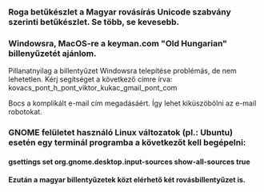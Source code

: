 
### Roga betűkészlet a Magyar rovásírás Unicode szabvány szerinti betűkészlet. Se több, se kevesebb. 
### Windowsra, MacOS-re a keyman.com "Old Hungarian" billenyűzetét ajánlom.

Pillanatnyilag a billentyűzet Windowsra telepítése problémás, de nem lehetetlen.
Kérj segítséget a következő címre írva: kovacs_pont_h_pont_viktor_kukac_gmail_pont_com

Bocs a komplikált e-mail cím megadásáért. Így lehet kiküszöbölni az e-mail robotokat.

### GNOME felületet használó Linux változatok (pl.: Ubuntu) esetén egy terminál programba a következőt kell begépelni:
#### gsettings set org.gnome.desktop.input-sources show-all-sources true
#### Ezután a magyar billentyűzetek közt elérhető két rovásbillentyűzet is.
